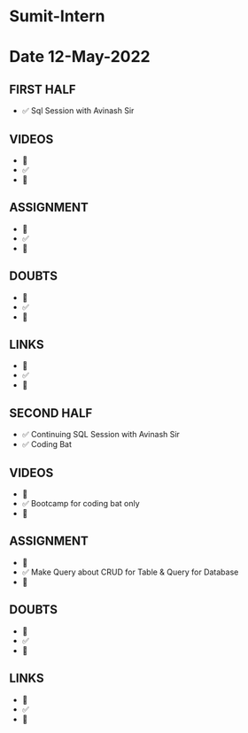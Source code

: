 # Sumit-Intern

# Date 12-May-2022


## FIRST HALF
 
- ✅ Sql Session with Avinash Sir

## VIDEOS
- 🚧 
- ✅
- 🚫


## ASSIGNMENT
- 🚧 
- ✅
- 🚫


## DOUBTS
- 🚧 
- ✅
- 🚫


## LINKS
- 🚧 
- ✅
- 🚫


## SECOND HALF 
- ✅ Continuing SQL Session with Avinash Sir
- ✅ Coding Bat


## VIDEOS
- 🚧 
- ✅ Bootcamp for coding bat only
- 🚫



## ASSIGNMENT
- 🚧 
- ✅ Make Query about CRUD for Table & Query for Database
- 🚫



## DOUBTS
- 🚧 
- ✅
- 🚫



## LINKS

- 🚧 
- ✅
- 🚫


